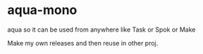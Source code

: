 # aqua-mono

aqua so it can be used from anywhere like Task or Spok or Make

Make my own releases and then reuse in other proj.
